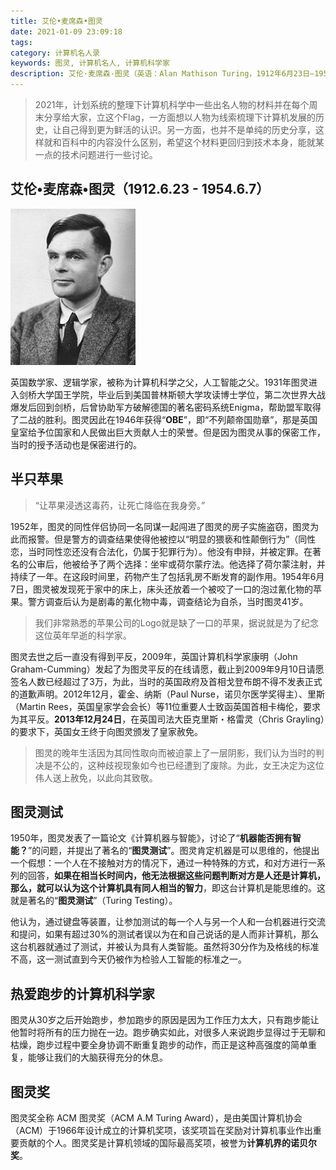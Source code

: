 ```yaml
---
title: 艾伦•麦席森•图灵
date: 2021-01-09 23:09:18
tags:
category: 计算机名人录
keywords: 图灵, 计算机名人, 计算机科学家
description: 艾伦·麦席森·图灵（英语：Alan Mathison Turing，1912年6月23日—1954年6月7日），英国数学家、逻辑学家，被称为计算机科学之父，人工智能之父。1931年图灵进入剑桥大学国王学院，毕业后到美国普林斯顿大学攻读博士学位，第二次世界大战爆发后回到剑桥，后曾协助军方破解德国的著名密码系统Enigma，帮助盟军取得了二战的胜利。
---
```


> 2021年，计划系统的整理下计算机科学中一些出名人物的材料并在每个周末分享给大家，立这个Flag，一方面想以人物为线索梳理下计算机发展的历史，让自己得到更为鲜活的认识。另一方面，也并不是单纯的历史分享，这样就和百科中的内容没什么区别，希望这个材料更回归到技术本身，能就某一点的技术问题进行一些讨论。

## 艾伦•麦席森•图灵（1912.6.23 - 1954.6.7）

![NSFileHandle](20210109-turing/NSFileHandle-0206179.jpg)

英国数学家、逻辑学家，被称为计算机科学之父，人工智能之父。1931年图灵进入剑桥大学国王学院，毕业后到美国普林斯顿大学攻读博士学位，第二次世界大战爆发后回到剑桥，后曾协助军方破解德国的著名密码系统Enigma，帮助盟军取得了二战的胜利。图灵因此在1946年获得“**OBE**”，即“不列颠帝国勋章”，那是英国皇室给予位国家和人民做出巨大贡献人士的荣誉。但是因为图灵从事的保密工作，当时的授予活动也是保密进行的。

## 半只苹果

> “让苹果浸透这毒药，让死亡降临在我身旁。”

1952年，图灵的同性伴侣协同一名同谋一起闯进了图灵的房子实施盗窃，图灵为此而报警。但是警方的调查结果使得他被控以“明显的猥亵和性颠倒行为”（同性恋，当时同性恋还没有合法化，仍属于犯罪行为）。他没有申辩，并被定罪。在著名的公审后，他被给予了两个选择：坐牢或荷尔蒙疗法。他选择了荷尔蒙注射，并持续了一年。在这段时间里，药物产生了包括乳房不断发育的副作用。1954年6月7日，图灵被发现死于家中的床上，床头还放着一个被咬了一口的泡过氰化物的苹果。警方调查后认为是剧毒的氰化物中毒，调查结论为自杀，当时图灵41岁。

> 我们非常熟悉的苹果公司的Logo就是缺了一口的苹果，据说就是为了纪念这位英年早逝的科学家。

图灵去世之后一直没有得到平反，2009年，英国计算机科学家康明（John Graham-Cumming）发起了为图灵平反的在线请愿，截止到2009年9月10日请愿签名人数已经超过了3万，为此，当时的英国政府及首相戈登布朗不得不发表正式的道歉声明。2012年12月，霍金、纳斯（Paul Nurse，诺贝尔医学奖得主）、里斯（Martin Rees，英国皇家学会会长）等11位重要人士致函英国首相卡梅伦，要求为其平反。**2013年12月24日**，在英国司法大臣克里斯・格雷灵（Chris Grayling）的要求下，英国女王终于向图灵颁发了皇家赦免。

> 图灵的晚年生活因为其同性取向而被迫蒙上了一层阴影，我们认为当时的判决是不公的，这种歧视现象如今也已经遭到了废除。为此，女王决定为这位伟人送上赦免，以此向其致敬。

## 图灵测试

1950年，图灵发表了一篇论文《计算机器与智能》，讨论了“**机器能否拥有智能？**”的问题，并提出了著名的“**图灵测试**”。图灵肯定机器是可以思维的，他提出一个假想：一个人在不接触对方的情况下，通过一种特殊的方式，和对方进行一系列的回答，**如果在相当长时间内，他无法根据这些问题判断对方是人还是计算机，那么，就可以认为这个计算机具有同人相当的智力**，即这台计算机是能思维的。这就是著名的“**图灵测试**”（Turing Testing）。

他认为，通过键盘等装置，让参加测试的每一个人与另一个人和一台机器进行交流和提问，如果有超过30%的测试者误以为在和自己说话的是人而非计算机，那么这台机器就通过了测试，并被认为具有人类智能。虽然将30分作为及格线的标准不高，这一测试直到今天仍被作为检验人工智能的标准之一。

## 热爱跑步的计算机科学家

图灵从30岁之后开始跑步，参加跑步的原因是因为工作压力太大，只有跑步能让他暂时将所有的压力抛在一边。跑步确实如此，对很多人来说跑步显得过于无聊和枯燥，跑步过程中要全身协调不断重复跑步的动作，而正是这种高强度的简单重复，能够让我们的大脑获得充分的休息。

## 图灵奖

图灵奖全称 ACM 图灵奖（ACM A.M Turing Award），是由美国计算机协会（ACM）于1966年设计成立的计算机奖项，该奖项旨在奖励对计算机事业作出重要贡献的个人。图灵奖是计算机领域的国际最高奖项，被誉为**计算机界的诺贝尔奖**。



